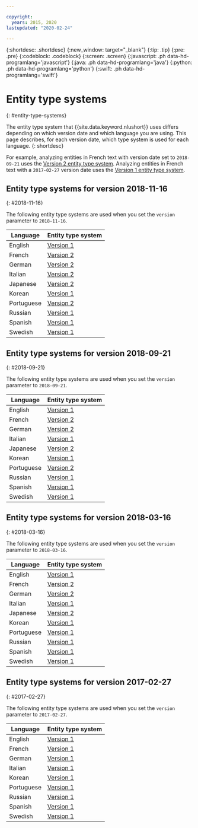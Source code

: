 ```yaml
---

copyright:
  years: 2015, 2020
lastupdated: "2020-02-24"

---
```


{:shortdesc: .shortdesc}
{:new_window: target="_blank"}
{:tip: .tip}
{:pre: .pre}
{:codeblock: .codeblock}
{:screen: .screen}
{:javascript: .ph data-hd-programlang='javascript'}
{:java: .ph data-hd-programlang='java'}
{:python: .ph data-hd-programlang='python'}
{:swift: .ph data-hd-programlang='swift'}

# Entity type systems
{: #entity-type-systems}

The entity type system that {{site.data.keyword.nlushort}} uses differs depending on which version date and which language you are using. This page describes, for each version date, which type system is used for each language.
{: shortdesc}

For example, analyzing entities in French text with version date set to `2018-09-21` uses the [Version 2 entity type system][v2]. Analyzing entities in French text with a `2017-02-27` version date uses the [Version 1 entity type system][v1].

## Entity type systems for version 2018-11-16
{: #2018-11-16}

The following entity type systems are used when you set the `version` parameter to `2018-11-16`.

|Language|Entity type system|
| --- | ---|
| English | [Version 1][v1] |
| French | [Version 2][v2] |
| German | [Version 2][v2] |
| Italian | [Version 2][v2] |
| Japanese | [Version 2][v2] |
| Korean | [Version 1][v1] |
| Portuguese | [Version 2][v2] |
| Russian | [Version 1][v1] |
| Spanish | [Version 1][v1] |
| Swedish | [Version 1][v1] |

## Entity type systems for version 2018-09-21
{: #2018-09-21}

The following entity type systems are used when you set the `version` parameter to `2018-09-21`.

|Language|Entity type system|
| --- | ---|
| English | [Version 1][v1] |
| French | [Version 2][v2] |
| German | [Version 2][v2] |
| Italian | [Version 1][v1] |
| Japanese | [Version 2][v2] |
| Korean | [Version 1][v1] |
| Portuguese | [Version 2][v2] |
| Russian | [Version 1][v1] |
| Spanish | [Version 1][v1] |
| Swedish | [Version 1][v1] |


## Entity type systems for version 2018-03-16
{: #2018-03-16}

The following entity type systems are used when you set the `version` parameter to `2018-03-16`.

|Language|Entity type system|
| --- | ---|
| English | [Version 1][v1] |
| French | [Version 2][v2] |
| German | [Version 2][v2] |
| Italian | [Version 1][v1] |
| Japanese | [Version 2][v2] |
| Korean | [Version 1][v1] |
| Portuguese | [Version 1][v1] |
| Russian | [Version 1][v1] |
| Spanish | [Version 1][v1] |
| Swedish | [Version 1][v1] |


## Entity type systems for version 2017-02-27
{: #2017-02-27}

The following entity type systems are used when you set the `version` parameter to `2017-02-27`.

|Language|Entity type system|
| --- | ---|
| English | [Version 1][v1] |
| French | [Version 1][v1] |
| German | [Version 1][v1] |
| Italian | [Version 1][v1] |
| Korean | [Version 1][v1] |
| Portuguese | [Version 1][v1] |
| Russian | [Version 1][v1] |
| Spanish | [Version 1][v1] |
| Swedish | [Version 1][v1] |


[v1]: /docs/natural-language-understanding/?topic=natural-language-understanding-entity-types-version-1
[v2]: /docs/natural-language-understanding/?topic=natural-language-understanding-entity-types-version-2
